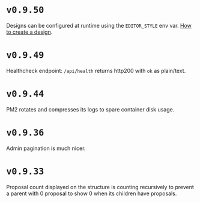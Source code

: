 # `v0.9.50`

Designs can be configured at runtime using the `EDITOR_STYLE` env var.
[How to create a design](https://github.com/zazuko/ontology-editor/commit/1119631d2a0457fbf3f71b5e03a2d187e4fcffb8?short_path=04c6e90).

# `v0.9.49`

Healthcheck endpoint: `/api/health` returns http200 with `ok` as plain/text.

# `v0.9.44`

PM2 rotates and compresses its logs to spare container disk usage.

# `v0.9.36`

Admin pagination is much nicer.

# `v0.9.33`

Proposal count displayed on the structure is counting recursively to prevent a parent with 0 proposal
to show 0 when its children have proposals.
